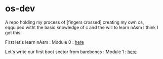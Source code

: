# os-dev
A repo holding my process of [fingers crossed] creating my own os, eqquiped witht the basic knowledge of c and the will to learn nAsm I think I got this!

First let's learn nAsm : Module 0 : [here](https://github.com/NavinShrinivas/os-dev/tree/main/0-nASM)

Let's write our first boot sector from barebones : Module 1 : [here](https://github.com/NavinShrinivas/os-dev/tree/main/1-BootSector)
